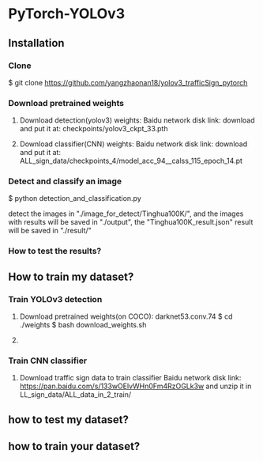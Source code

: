 # PyTorch-YOLOv3


## Installation
### Clone 

$ git clone https://github.com/yangzhaonan18/yolov3_trafficSign_pytorch
   
    
### Download pretrained weights
1. Download detection(yolov3) weights:
Baidu network disk link: 
download  and put it at: checkpoints/yolov3_ckpt_33.pth

2. Download classifier(CNN) weights:
Baidu network disk link: 
download  and put it at: ALL_sign_data/checkpoints_4/model_acc_94__calss_115_epoch_14.pt

### Detect and classify an image

$ python detection_and_classification.py

detect the images in "./image_for_detect/Tinghua100K/", and the images with results will be saved in "./output",
the "Tinghua100K_result.json" result will be saved in "./result/"


### How to test the results?



## How to train my dataset?
### Train YOLOv3 detection
1. Download pretrained weights(on COCO): darknet53.conv.74 
$ cd ./weights
$ bash download_weights.sh

2. 

### Train CNN classifier 
1. Download traffic sign data to train classifier
Baidu network disk link: https://pan.baidu.com/s/133wOElvWHn0Fm4RzOGLk3w
and unzip it in LL_sign_data/ALL_data_in_2_train/


## how to test my dataset?

## how to train your dataset?


